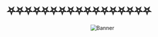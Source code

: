 # ⛧⛧⛧⛧⛧⛧⛧⛧⛧⛧⛧⛧⛧⛧⛧⛧⛧


  <div align=center>  

  ![Banner](https://i.pinimg.com/736x/59/03/e0/5903e085808c8794b02697ad67fcba59.jpg)

  </div>


